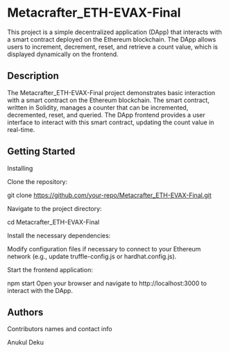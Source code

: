 # Metacrafter_ETH-EVAX-Final

This project is a simple decentralized application (DApp) that interacts with a smart contract deployed on the Ethereum blockchain. The DApp allows users to increment, decrement, reset, and retrieve a count value, which is displayed dynamically on the frontend.

## Description


The Metacrafter_ETH-EVAX-Final project demonstrates basic interaction with a smart contract on the Ethereum blockchain. The smart contract, written in Solidity, manages a counter that can be incremented, decremented, reset, and queried. The DApp frontend provides a user interface to interact with this smart contract, updating the count value in real-time.

## Getting Started

Installing


Clone the repository:

git clone https://github.com/your-repo/Metacrafter_ETH-EVAX-Final.git


Navigate to the project directory:

cd Metacrafter_ETH-EVAX-Final


Install the necessary dependencies:

Modify configuration files if necessary to connect to your Ethereum network (e.g., update truffle-config.js or hardhat.config.js).

Start the frontend application:

npm start
Open your browser and navigate to http://localhost:3000 to interact with the DApp.


## Authors

Contributors names and contact info

Anukul
Deku


